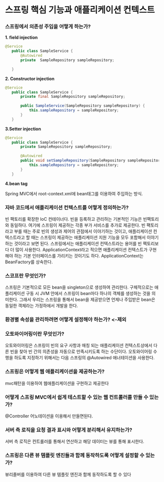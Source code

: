 # 스프링 핵심 기능과 애플리케이션 컨텍스트

### 스프링에서 의존성 주입을 어떻게 하는가?

**1. field injection**

```java
@Service
   public class SampleService {
       @Autowired
       private  SampleRepository sampleRepository;
        
   }
```



**2. Constructor injection**

```java
@Service
   public class SampleService {
       private final SampleRepository sampleRepository;
 
       public SampleService(SampleRepository sampleRepository) {
           this.sampleRepository = sampleRepository;
       }
   }
```



**3.Setter injection**

```java
@Service
   public class SampleService {
       private SampleRepository sampleRepository;
 
       @Autowired
       public void setSampleRepository(SampleRepository sampleRepository){
           this.sampleRepository = sampleRepository;
       }
   }
```

**4.bean tag**

Spring MVC에서 root-context.xml에 bean태그를 이용하여 주입하는 방식.



### 자바 코드에서 애플리케이션 컨텍스트를 어떻게 정의하는가?

   빈 팩토리를 확장한 IoC 컨테이너다. 빈을 등록하고 관리하는 기본적인 기능은 빈팩토리와 동일하다. 여기에 스프링이 제공하는 각종 부가 서비스를 추가로 제공한다. 빈 팩토리라고 부를 때는 주로 빈의 생성과 제어의 관점에서 이야기하는 것이고, 애플리케이션 컨텍스트라고 할 때는 스프링이 제공하는 애플리케이션 지원 기능을 모두 포함해서 이야기하는 것이라고 보면 된다. 스프링에서는 애플리케이션 컨텍스트라는 용어를 빈 팩토리보다 더 많이 사용한다. ApplicationContext라고 적으면 애플리케이션 컨텍스트가 구현해야 하는 기본 인터페이스를 가리키는 것이기도 하다. ApplicationContext는 BeanFactory를 상속한다.

### 스코프란 무엇인가?

스프링은 기본적으로 모든 bean을 singleton으로 생성하여 관리한다.
구체적으로는 애플리케이션 구동 시 JVM 안에서 스프링이 bean마다 하나의 객체를 생성하는 것을 의미한다.
그래서 우리는 스프링을 통해서 bean을 제공받으면 언제나 주입받은 bean은 동일한 객체라는 가정하에서 개발을 한다.


### 환경별 속성을 관리하려면 어떻게 설정해야 하는가? <-제외

### 오토와이어링이란 무엇인가?

  오토와이어링은 스프링이 빈의 요구 사항과 매칭 되는 애플리케이션 컨텍스트상에서 다른 빈을 찾아 빈 간의 의존성을 자동으로 만족시키도록 하는 수단이다. 오토와이어링 수행을 하도록 지정하기 위해서는 다음 스프링의 @Autowired 애너테이션을 사용한다.

### 

### 스프링은 어떻게 웹 애플리케이션을 제공하는가?

mvc패턴을 이용하여 웹애플리케이션을 구현하고 제공한다

### 어떻게 스프링  MVC에서 쉽게 테스트할 수 있는 웹 컨트롤러를 만들 수 있는가?

@Controller 어노테이션을 이용해서 만들면된다.

### 서버 측 로직을 요청 결과 표시와 어떻게 분리해서 유지하는가?

서버 측 로직은 컨트롤러를 통해서 연산하고 해당 데이터는 뷰를 통해 표시한다.

### 스프링은 다른 뷰 템플릿 엔진들과 함께 동작하도록 어떻게 설정할 수 있는가?

뷰리졸버를 이용하여 다른 뷰 템플릿 엔진과 함께 동작하도록 할 수 있다